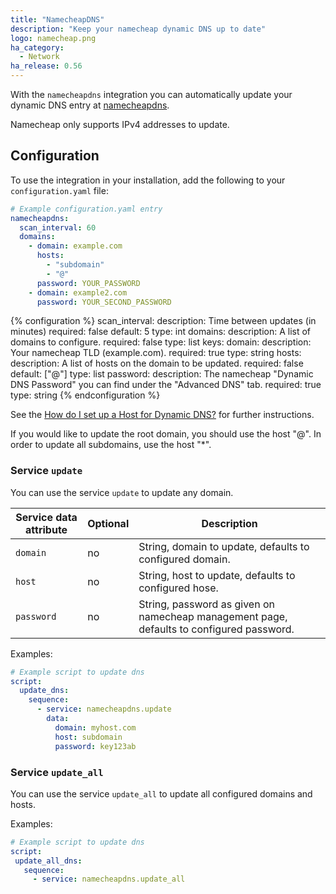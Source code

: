 ```yaml
---
title: "NamecheapDNS"
description: "Keep your namecheap dynamic DNS up to date"
logo: namecheap.png
ha_category:
  - Network
ha_release: 0.56
---
```


With the `namecheapdns` integration you can automatically update your dynamic DNS entry at [namecheapdns](https://www.namecheap.com/store/domains/freedns/).

<div class='note warning'>
Namecheap only supports IPv4 addresses to update.
</div>

## Configuration

To use the integration in your installation, add the following to your `configuration.yaml` file:

```yaml
# Example configuration.yaml entry
namecheapdns:
  scan_interval: 60
  domains: 
    - domain: example.com
      hosts:
        - "subdomain"
        - "@"
      password: YOUR_PASSWORD
    - domain: example2.com
      password: YOUR_SECOND_PASSWORD
```

{% configuration %}
  scan_interval:
    description: Time between updates (in minutes)
    required: false
    default: 5
    type: int
  domains:
    description: A list of domains to configure.
    required: false
    type: list
    keys:
      domain:
        description: Your namecheap TLD (example.com).
        required: true
        type: string
      hosts:
        description: A list of hosts on the domain to be updated.
        required: false
        default: ["@"]
        type: list
      password:
        description: The namecheap "Dynamic DNS Password" you can find under the "Advanced DNS" tab.
        required: true
        type: string
{% endconfiguration %}

See the [How do I set up a Host for Dynamic DNS?](https://www.namecheap.com/support/knowledgebase/article.aspx/43/11/how-do-i-set-up-a-host-for-dynamic-dns) for further instructions.

If you would like to update the root domain, you should use the host "@". In order to update all subdomains, use the host "*".

### Service `update`

 You can use the service `update` to update any domain.

 | Service data attribute | Optional | Description |
 | ---------------------- | -------- | ----------- |
 | `domain` | no | String, domain to update, defaults to configured domain.
 | `host` | no | String, host to update, defaults to configured hose.
 | `password` | no | String, password as given on namecheap management page, defaults to configured password.

 Examples:

 ```yaml
 # Example script to update dns
 script:
   update_dns:
     sequence:
       - service: namecheapdns.update
         data:
           domain: myhost.com
           host: subdomain
           password: key123ab
 ```
 
 ### Service `update_all`
 
 You can use the service `update_all` to update all configured domains and hosts.
 
 Examples:
 
  ```yaml
 # Example script to update dns
 script:
   update_all_dns:
     sequence:
       - service: namecheapdns.update_all
 ```
